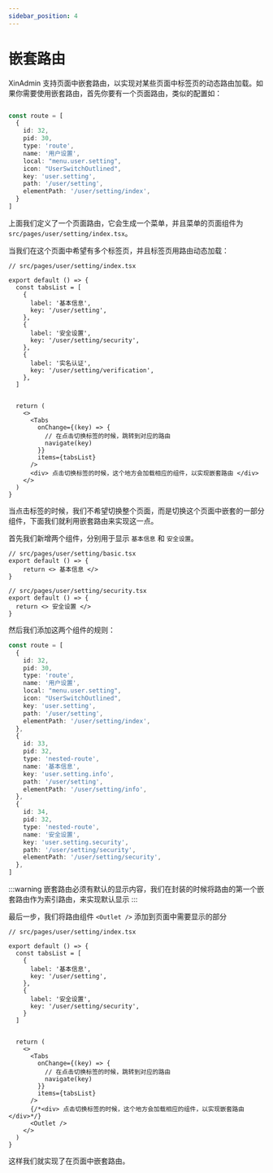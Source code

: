 ```yaml
---
sidebar_position: 4
---
```


# 嵌套路由

XinAdmin 支持页面中嵌套路由，以实现对某些页面中标签页的动态路由加载。如果你需要使用嵌套路由，首先你要有一个页面路由，类似的配置如：

```ts

const route = [
  {
    id: 32,
    pid: 30,
    type: 'route',
    name: '用户设置',
    local: "menu.user.setting",
    icon: "UserSwitchOutlined",
    key: 'user.setting',
    path: '/user/setting',
    elementPath: '/user/setting/index',
  }
]

```

上面我们定义了一个页面路由，它会生成一个菜单，并且菜单的页面组件为 `src/pages/user/setting/index.tsx`。

当我们在这个页面中希望有多个标签页，并且标签页用路由动态加载：

```tsx
// src/pages/user/setting/index.tsx

export default () => {
  const tabsList = [
    {
      label: '基本信息',
      key: '/user/setting',
    },
    {
      label: '安全设置',
      key: '/user/setting/security',
    },
    {
      label: '实名认证',
      key: '/user/setting/verification',
    },
  ]


  return (
    <>
      <Tabs
        onChange={(key) => {
          // 在点击切换标签的时候，跳转到对应的路由
          navigate(key)
        }}
        items={tabsList}
      />
      <div> 点击切换标签的时候，这个地方会加载相应的组件，以实现嵌套路由 </div>
    </>
  )
}
```

当点击标签的时候，我们不希望切换整个页面，而是切换这个页面中嵌套的一部分组件，下面我们就利用嵌套路由来实现这一点。

首先我们新增两个组件，分别用于显示 `基本信息` 和 `安全设置`。

```tsx
// src/pages/user/setting/basic.tsx
export default () => {
    return <> 基本信息 </>
}

// src/pages/user/setting/security.tsx
export default () => {
  return <> 安全设置 </>
}
```

然后我们添加这两个组件的规则：

```ts
const route = [
  {
    id: 32,
    pid: 30,
    type: 'route',
    name: '用户设置',
    local: "menu.user.setting",
    icon: "UserSwitchOutlined",
    key: 'user.setting',
    path: '/user/setting',
    elementPath: '/user/setting/index',
  },
  {
    id: 33,
    pid: 32,
    type: 'nested-route',
    name: '基本信息',
    key: 'user.setting.info',
    path: '/user/setting',
    elementPath: '/user/setting/info',
  },
  {
    id: 34,
    pid: 32,
    type: 'nested-route',
    name: '安全设置',
    key: 'user.setting.security',
    path: '/user/setting/security',
    elementPath: '/user/setting/security',
  },
]
```
:::warning
嵌套路由必须有默认的显示内容，我们在封装的时候将路由的第一个嵌套路由作为索引路由，来实现默认显示
:::

最后一步，我们将路由组件 `<Outlet />` 添加到页面中需要显示的部分

```tsx
// src/pages/user/setting/index.tsx

export default () => {
  const tabsList = [
    {
      label: '基本信息',
      key: '/user/setting',
    },
    {
      label: '安全设置',
      key: '/user/setting/security',
    }
  ]


  return (
    <>
      <Tabs
        onChange={(key) => {
          // 在点击切换标签的时候，跳转到对应的路由
          navigate(key)
        }}
        items={tabsList}
      />
      {/*<div> 点击切换标签的时候，这个地方会加载相应的组件，以实现嵌套路由 </div>*/}
      <Outlet />
    </>
  )
}
```

这样我们就实现了在页面中嵌套路由。